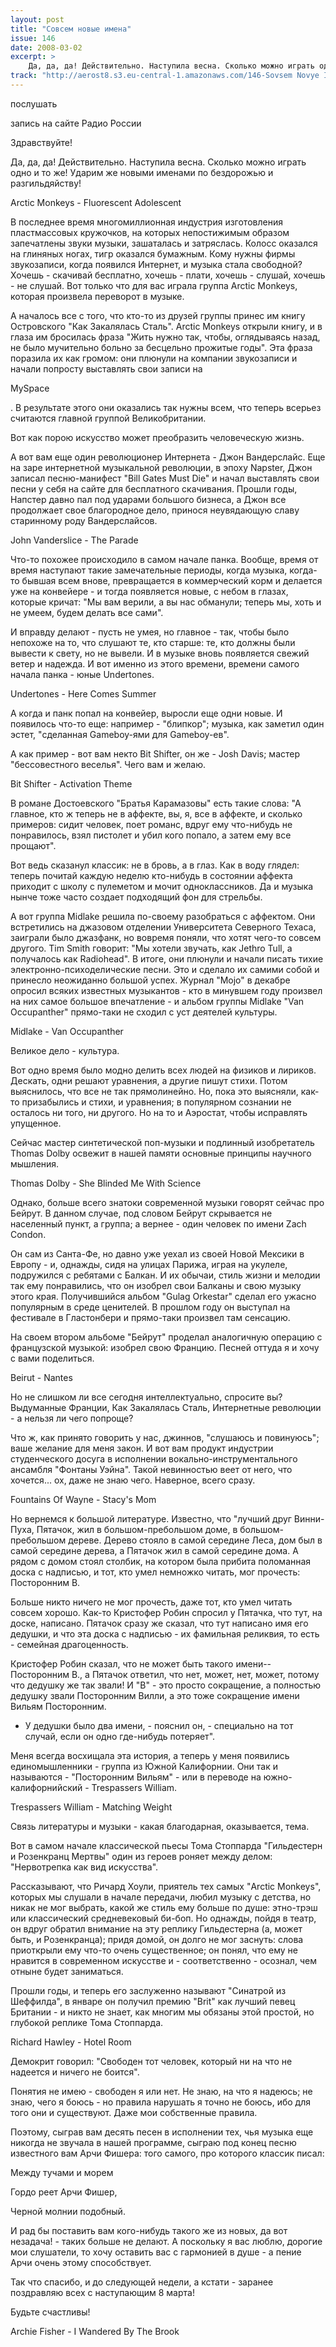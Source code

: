 ```yaml
---
layout: post
title: "Совсем новые имена"
issue: 146
date: 2008-03-02
excerpt: >
    Да, да, да! Действительно. Наступила весна. Сколько можно играть одно и то же! Ударим же новыми именами по бездорожью и разгильдяйству!
track: "http://aerost8.s3.eu-central-1.amazonaws.com/146-Sovsem Novye Imena.mp3"
---
```


послушать

запись на сайте Радио России

Здравствуйте!

Да, да, да! Действительно. Наступила весна. Сколько можно играть одно и то же! Ударим же новыми именами по бездорожью и разгильдяйству!

Arctic Monkeys - Fluorescent Adolescent

В последнее время многомиллионная индустрия изготовления пластмассовых кружочков, на которых непостижимым образом запечатлены звуки музыки, зашаталась и затряслась. Колосс оказался на глиняных ногах, тигр оказался бумажным. Кому нужны фирмы звукозаписи, когда появился Интернет, и музыка стала свободной? Хочешь - скачивай бесплатно, хочешь - плати, хочешь - слушай, хочешь - не слушай. Вот только что для вас играла группа Arctic Monkeys, которая произвела переворот в музыке.

А началось все с того, что кто-то из друзей группы принес им книгу Островского "Как Закалялась Сталь". Arctic Monkeys открыли книгу, и в глаза им бросилась фраза "Жить нужно так, чтобы, оглядываясь назад, не было мучительно больно за бесцельно прожитые годы". Эта фраза поразила их как громом: они плюнули на компании звукозаписи и начали попросту выставлять свои записи на

MySpace

. В результате этого они оказались так нужны всем, что теперь всерьез считаются главной группой Великобритании.

Вот как порою искусство может преобразить человеческую жизнь.

А вот вам еще один революционер Интернета - Джон Вандерслайс. Еще на заре интернетной музыкальной революции, в эпоху Napster, Джон записал песню-манифест "Bill Gates Must Die" и начал выставлять свои песни у себя на сайте для бесплатного скачивания. Прошли годы, Напстер давно пал под ударами большого бизнеса, а Джон все продолжает свое благородное дело, принося неувядающую славу старинному роду Вандерслайсов.

John Vanderslice - The Parade

Что-то похожее происходило в самом начале панка. Вообще, время от время наступают такие замечательные периоды, когда музыка, когда-то бывшая всем внове, превращается в коммерческий корм и делается уже на конвейере - и тогда появляется новые, с небом в глазах, которые кричат: "Мы вам верили, а вы нас обманули; теперь мы, хоть и не умеем, будем делать все сами".

И вправду делают - пусть не умея, но главное - так, чтобы было непохоже на то, что слушают те, кто старше: те, кто должны были вывести к свету, но не вывели. И в музыке вновь появляется свежий ветер и надежда. И вот именно из этого времени, времени самого начала панка - юные Undertones.

Undertones - Here Comes Summer

А когда и панк попал на конвейер, выросли еще одни новые. И появилось что-то еще: например - "блипкор"; музыка, как заметил один эстет, "сделанная Gameboy-ями для Gameboy-ев".

А как пример - вот вам некто Bit Shifter, он же - Josh Davis; мастер "бессовестного веселья". Чего вам и желаю.

Bit Shifter - Activation Theme

В романе Достоевского "Братья Карамазовы" есть такие слова: "А главное, кто ж теперь не в аффекте, вы, я, все в аффекте, и сколько примеров: сидит человек, поет романс, вдруг ему что-нибудь не понравилось, взял пистолет и убил кого попало, а затем ему все прощают".

Вот ведь сказанул классик: не в бровь, а в глаз. Как в воду глядел: теперь почитай каждую неделю кто-нибудь в состоянии аффекта приходит с школу с пулеметом и мочит одноклассников. Да и музыка нынче тоже часто создает подходящий фон для стрельбы.

А вот группа Midlake решила по-своему разобраться с аффектом. Они встретились на джазовом отделении Университета Северного Техаса, заиграли было джазфанк, но вовремя поняли, что хотят чего-то совсем другого. Tim Smith говорит: "Мы хотели звучать, как Jethro Tull, а получалось как Radiohead". В итоге, они плюнули и начали писать тихие электронно-психоделические песни. Это и сделало их самими собой и принесло неожиданно большой успех. Журнал "Мojo" в декабре опросил всяких известных музыкантов - кто в минувшем году произвел на них самое большое впечатление - и альбом группы Midlake "Van Occupanther" прямо-таки не сходил с уст деятелей культуры.

Midlake - Van Occupanther

Великое дело - культура.

Вот одно время было модно делить всех людей на физиков и лириков. Дескать, одни решают уравнения, а другие пишут стихи. Потом выяснилось, что все не так прямолинейно. Но, пока это выясняли, как-то призабылись и стихи, и уравнения; в популярном сознании не осталось ни того, ни другого. Но на то и Аэростат, чтобы исправлять упущенное.

Сейчас мастер синтетической поп-музыки и подлинный изобретатель Thomas Dolby освежит в нашей памяти основные принципы научного мышления.

Thomas Dolby - She Blinded Me With Science

Однако, больше всего знатоки современной музыки говорят сейчас про Бейрут. В данном случае, под словом Бейрут скрывается не населенный пункт, а группа; а вернее - один человек по имени Zach Condon.

Он сам из Санта-Фе, но давно уже уехал из своей Новой Мексики в Европу - и, однажды, сидя на улицах Парижа, играя на укулеле, подружился с ребятами с Балкан. И их обычаи, стиль жизни и мелодии так ему понравились, что он изобрел свои Балканы и свою музыку этого края. Получившийся альбом "Gulag Orkestar" сделал его ужасно популярным в среде ценителей. В прошлом году он выступал на фестивале в Гластонбери и прямо-таки произвел там сенсацию.

На своем втором альбоме "Бейрут" проделал аналогичную операцию с французской музыкой: изобрел свою Францию. Песней оттуда я и хочу с вами поделиться.

Beirut - Nantes

Но не слишком ли все сегодня интеллектуально, спросите вы? Выдуманные Франции, Как Закалялась Сталь, Интернетные революции - а нельзя ли чего попроще?

Что ж, как принято говорить у нас, джиннов, "слушаюсь и повинуюсь"; ваше желание для меня закон. И вот вам продукт индустрии студенческого досуга в исполнении вокально-инструментального ансамбля "Фонтаны Уэйна". Такой невинностью веет от него, что хочется... ох, даже не знаю чего. Наверное, всего сразу.

Fountains Of Wayne - Stacy's Mom

Но вернемся к большой литературе. Известно, что "лучший друг Винни-Пуха, Пятачок, жил в большом-пребольшом доме, в большом-пребольшом дереве. Дерево стояло в самой середине Леса, дом был в самой середине дерева, а Пятачок жил в самой середине дома. А рядом с домом стоял столбик, на котором была прибита поломанная доска с надписью, и тот, кто умел немножко читать, мог прочесть: Посторонним В.

Больше никто ничего не мог прочесть, даже тот, кто умел читать совсем хорошо. Как-то Кристофер Робин спросил у Пятачка, что тут, на доске, написано. Пятачок сразу же сказал, что тут написано имя его дедушки, и что эта доска с надписью - их фамильная реликвия, то есть - семейная драгоценность.

Кристофер Робин сказал, что не может быть такого имени-- Посторонним В., а Пятачок ответил, что нет, может, нет, может, потому что дедушку же так звали! И "В" - это просто сокращение, а полностью дедушку звали Посторонним Вилли, а это тоже сокращение имени Вильям Посторонним.

- У дедушки было два имени, - пояснил он, - специально на тот случай, если он одно где-нибудь потеряет".

Меня всегда восхищала эта история, а теперь у меня появились единомышленники - группа из Южной Калифорнии. Они так и называются - "Посторонним Вильям" - или в переводе на южно-калифорнийский - Trespassers William.

Trespassers William - Matching Weight

Связь литературы и музыки - какая благодарная, оказывается, тема.

Вот в самом начале классической пьесы Тома Стоппарда "Гильдестерн и Розенкранц Мертвы" один из героев роняет между делом: "Нервотрепка как вид искусства".

Рассказывают, что Ричард Хоули, приятель тех самых "Arctic Monkeys", которых мы слушали в начале передачи, любил музыку с детства, но никак не мог выбрать, какой же стиль ему больше по душе: этно-трэш или классический средневековый би-боп. Но однажды, пойдя в театр, он вдруг обратил внимание на эту реплику Гильдестерна (а, может быть, и Розенкранца); придя домой, он долго не мог заснуть: слова приоткрыли ему что-то очень существенное; он понял, что ему не нравится в современном искусстве и - соответственно - осознал, чем отныне будет заниматься.

Прошли годы, и теперь его заслуженно называют "Синатрой из Шеффилда", в январе он получил премию "Brit" как лучший певец Британии - и никто не знает, как многим мы обязаны этой простой, но глубокой реплике Тома Стоппарда.

Richard Hawley - Hotel Room

Демокрит говорил: "Свободен тот человек, который ни на что не надеется и ничего не боится".

Понятия не имею - свободен я или нет. Не знаю, на что я надеюсь; не знаю, чего я боюсь - но правила нарушать я точно не боюсь, ибо для того они и существуют. Даже мои собственные правила.

Поэтому, сыграв вам десять песен в исполнении тех, чья музыка еще никогда не звучала в нашей программе, сыграю под конец песню известного вам Арчи Фишера: того самого, про которого классик писал:

Между тучами и морем

Гордо реет Арчи Фишер,

Черной молнии подобный.

И рад бы поставить вам кого-нибудь такого же из новых, да вот незадача! - таких больше не делают. А поскольку я вас люблю, дорогие мои слушатели, то хочу оставить вас с гармонией в душе - а пение Арчи очень этому способствует.

Так что спасибо, и до следующей недели, а кстати - заранее поздравляю всех с наступающим 8 марта!

Будьте счастливы!

Archie Fisher - I Wandered By The Brook
